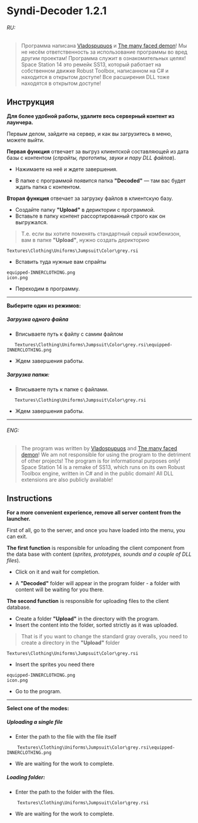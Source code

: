 # Syndi-Decoder 1.2.1
######  RU:

>Программа написана [Vladospupuos](https://github.com/vladospupuos2) и [The many faced demon](https://github.com/themanyfaceddemon)!
>Мы не несём ответственность за использование программы во вред другим проектам!
>Программа служит в ознакомительных целях!
>Space Station 14 это ремейк SS13, который работает на собственном движке Robust Toolbox, 
>написанном на C# и находится в открытом доступе!
>Все расширения DLL тоже находятся в открытом доступе!

## Инструкция 
**Для более удобной работы, удалите весь серверный контент из лаунчера.**

Первым делом, зайдите на сервер, и как вы загрузитесь в меню, можете выйти.

**Первая функция** отвечает за выгруз клиентской составляющей из дата базы с контентом (*спрайты, прототипы, звуки и пару DLL файлов*).

* Нажимаете на неё и ждете завершения.

* В папке с программой появится папка **"Decoded"** — там вас будет ждать папка с контентом.

**Вторая функция** отвечает за загрузку файлов в клиентскую базу.
* Создайте папку **"Upload"** в дериктории с программой.
* Вставьте в папку контент рассортированный строго как он выгружался.
> Т.е. если вы хотите поменять стандартный серый комбенизон, вам в папке **"Upload"**, нужно создать дерикторию
```
Textures\Clothing\Uniforms\Jumpsuit\Color\grey.rsi
```
* Вставить туда нужные вам спрайты
```
equipped-INNERCLOTHING.png
icon.png
```
* Переходим в программу.
---

**Выберите один из режимов:**

##### Загрузка одного файла

* Вписываете путь к файлу с самим файлом
```
   Textures\Clothing\Uniforms\Jumpsuit\Color\grey.rsi\equipped-INNERCLOTHING.png
 ```
* Ждем завершения работы.

##### Загрузка папки:
* Вписываете путь к папке с файлами.
```
   Textures\Clothing\Uniforms\Jumpsuit\Color\grey.rsi
```
* Ждем завершения работы.



___

###### ENG:

>The program was written by [Vladospupuos](https://github.com/vladospupuos2) and [The many faced demon](https://github.com/themanyfaceddemon)!
>We am not responsible for using the program to the detriment of other projects!
>The program is for informational purposes only!
>Space Station 14 is a remake of SS13, which runs on its own Robust Toolbox engine,
>written in C# and in the public domain!
>All DLL extensions are also publicly available!

## Instructions
**For a more convenient experience, remove all server content from the launcher.**

First of all, go to the server, and once you have loaded into the menu, you can exit.

**The first function** is responsible for unloading the client component from the data base with content (*sprites, prototypes, sounds and a couple of DLL files*).

* Click on it and wait for completion.

* A **"Decoded"** folder will appear in the program folder - a folder with content will be waiting for you there.

**The second function** is responsible for uploading files to the client database.
* Create a folder **"Upload"** in the directory with the program.
* Insert the content into the folder, sorted strictly as it was uploaded.
> That is if you want to change the standard gray overalls, you need to create a directory in the **"Upload"** folder
```
Textures\Clothing\Uniforms\Jumpsuit\Color\grey.rsi
```
* Insert the sprites you need there
```
equipped-INNERCLOTHING.png
icon.png
```
* Go to the program.
---

**Select one of the modes:**

##### Uploading a single file

* Enter the path to the file with the file itself
```
    Textures\Clothing\Uniforms\Jumpsuit\Color\grey.rsi\equipped-INNERCLOTHING.png
  ```
* We are waiting for the work to complete.

##### Loading folder:
* Enter the path to the folder with the files.
```
    Textures\Clothing\Uniforms\Jumpsuit\Color\grey.rsi
```
* We are waiting for the work to complete.
